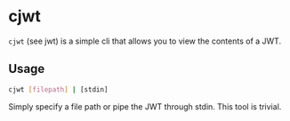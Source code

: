 # cjwt

`cjwt` (see jwt) is a simple cli that allows you to view the contents of a JWT.

## Usage

```bash
cjwt [filepath] | [stdin]
```

Simply specify a file path or pipe the JWT through stdin.
This tool is trivial.
